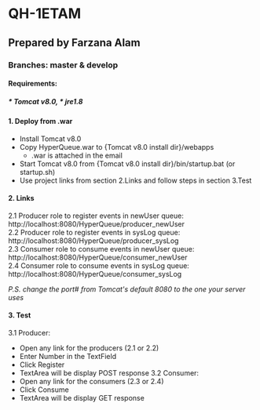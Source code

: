 # QH-1ETAM
## Prepared by Farzana Alam

### Branches: master & develop

#### Requirements: 
##### * Tomcat v8.0, * jre1.8

#### 1. Deploy from .war
* Install Tomcat v8.0
* Copy HyperQueue.war to {Tomcat v8.0 install dir}/webapps
  * .war is attached in the email
* Start Tomcat v8.0 from {Tomcat v8.0 install dir}/bin/startup.bat (or startup.sh)
* Use project links from section 2.Links and follow steps in section 3.Test
 
#### 2. Links
2.1 Producer role to register events in newUser queue: http://localhost:8080/HyperQueue/producer_newUser  
2.2 Producer role to register events in sysLog queue: http://localhost:8080/HyperQueue/producer_sysLog  
2.3 Consumer role to consume events in newUser queue: http://localhost:8080/HyperQueue/consumer_newUser  
2.4 Consumer role to consume events in sysLog queue: http://localhost:8080/HyperQueue/consumer_sysLog  

_P.S. change the port# from Tomcat's default 8080 to the one your server uses_

#### 3. Test
3.1 Producer:  
* Open any link for the producers (2.1 or 2.2)
* Enter Number in the TextField
* Click Register
* TextArea will be display POST response
3.2 Consumer:
* Open any link for the consumers (2.3 or 2.4)
* Click Consume
* TextArea will be display GET response
